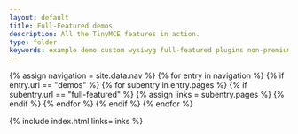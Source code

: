 ```yaml
---
layout: default
title: Full-Featured demos
description: All the TinyMCE features in action.
type: folder
keywords: example demo custom wysiwyg full-featured plugins non-premium
---
```


{% assign navigation = site.data.nav %}
{% for entry in navigation %}
  {% if entry.url == "demos" %}
    {% for subentry in entry.pages %}
      {% if subentry.url == "full-featured" %}
        {% assign links = subentry.pages %}
      {% endif %}
    {% endfor %}
  {% endif %}
{% endfor %}

{% include index.html links=links %}
